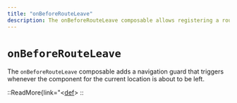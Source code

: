 ```yaml
---
title: "onBeforeRouteLeave"
description: The onBeforeRouteLeave composable allows registering a route guard within a component.
---
```


# `onBeforeRouteLeave`

The `onBeforeRouteLeave` composable adds a navigation guard that triggers whenever the component for the current location is about to be left.

::ReadMore{link="<[def]>
::

[def]: ttps://router.vuejs.org/api/#Functions-onBeforeRouteLeave"
